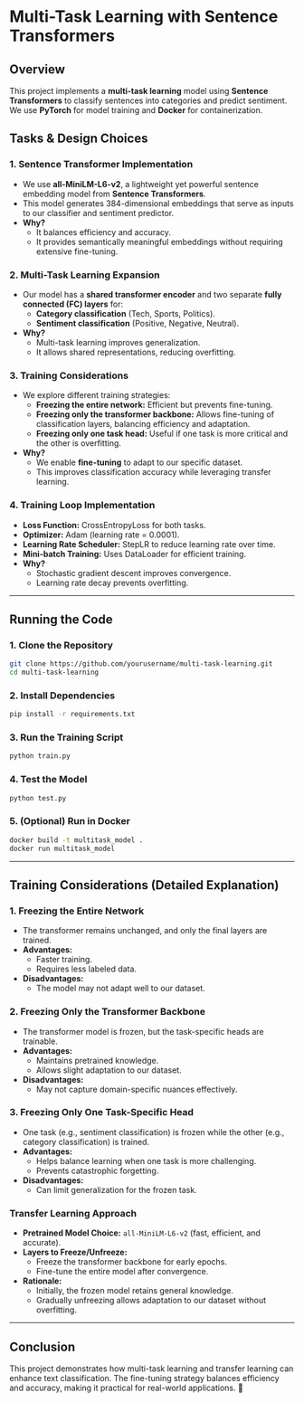 # **Multi-Task Learning with Sentence Transformers**  

## **Overview**  
This project implements a **multi-task learning** model using **Sentence Transformers** to classify sentences into categories and predict sentiment. We use **PyTorch** for model training and **Docker** for containerization.  

## **Tasks & Design Choices**  

### **1. Sentence Transformer Implementation**  
- We use **all-MiniLM-L6-v2**, a lightweight yet powerful sentence embedding model from **Sentence Transformers**.  
- This model generates 384-dimensional embeddings that serve as inputs to our classifier and sentiment predictor.  
- **Why?**  
  - It balances efficiency and accuracy.  
  - It provides semantically meaningful embeddings without requiring extensive fine-tuning.  

### **2. Multi-Task Learning Expansion**  
- Our model has a **shared transformer encoder** and two separate **fully connected (FC) layers** for:  
  - **Category classification** (Tech, Sports, Politics).  
  - **Sentiment classification** (Positive, Negative, Neutral).  
- **Why?**  
  - Multi-task learning improves generalization.  
  - It allows shared representations, reducing overfitting.  

### **3. Training Considerations**  
- We explore different training strategies:  
  - **Freezing the entire network:** Efficient but prevents fine-tuning.  
  - **Freezing only the transformer backbone:** Allows fine-tuning of classification layers, balancing efficiency and adaptation.  
  - **Freezing only one task head:** Useful if one task is more critical and the other is overfitting.  
- **Why?**  
  - We enable **fine-tuning** to adapt to our specific dataset.  
  - This improves classification accuracy while leveraging transfer learning.  

### **4. Training Loop Implementation**  
- **Loss Function:** CrossEntropyLoss for both tasks.  
- **Optimizer:** Adam (learning rate = 0.0001).  
- **Learning Rate Scheduler:** StepLR to reduce learning rate over time.  
- **Mini-batch Training:** Uses DataLoader for efficient training.  
- **Why?**  
  - Stochastic gradient descent improves convergence.  
  - Learning rate decay prevents overfitting.  

---

## **Running the Code**  

### **1. Clone the Repository**  
```bash
git clone https://github.com/yourusername/multi-task-learning.git
cd multi-task-learning
```

### **2. Install Dependencies**  
```bash
pip install -r requirements.txt
```

### **3. Run the Training Script**  
```bash
python train.py
```

### **4. Test the Model**  
```bash
python test.py
```

### **5. (Optional) Run in Docker**  
```bash
docker build -t multitask_model .
docker run multitask_model
```

---

## **Training Considerations (Detailed Explanation)**  

### **1. Freezing the Entire Network**  
- The transformer remains unchanged, and only the final layers are trained.  
- **Advantages:**  
  - Faster training.  
  - Requires less labeled data.  
- **Disadvantages:**  
  - The model may not adapt well to our dataset.  

### **2. Freezing Only the Transformer Backbone**  
- The transformer model is frozen, but the task-specific heads are trainable.  
- **Advantages:**  
  - Maintains pretrained knowledge.  
  - Allows slight adaptation to our dataset.  
- **Disadvantages:**  
  - May not capture domain-specific nuances effectively.  

### **3. Freezing Only One Task-Specific Head**  
- One task (e.g., sentiment classification) is frozen while the other (e.g., category classification) is trained.  
- **Advantages:**  
  - Helps balance learning when one task is more challenging.  
  - Prevents catastrophic forgetting.  
- **Disadvantages:**  
  - Can limit generalization for the frozen task.  

### **Transfer Learning Approach**  
- **Pretrained Model Choice:** `all-MiniLM-L6-v2` (fast, efficient, and accurate).  
- **Layers to Freeze/Unfreeze:**  
  - Freeze the transformer backbone for early epochs.  
  - Fine-tune the entire model after convergence.  
- **Rationale:**  
  - Initially, the frozen model retains general knowledge.  
  - Gradually unfreezing allows adaptation to our dataset without overfitting.  

---

## **Conclusion**  
This project demonstrates how multi-task learning and transfer learning can enhance text classification. The fine-tuning strategy balances efficiency and accuracy, making it practical for real-world applications. 🚀  
